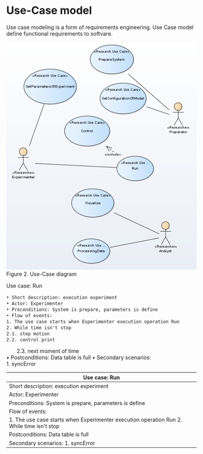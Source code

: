# Use-Case model
Use case modeling is a form of requirements engineering. Use Case model define functional requirements to softvare.   

![Fig1](Fig_1.png)  
Figure 2. Use-Case diagram 
  
  Use case: Run

    • Short description: execution experiment
    • Actor: Experimenter
    • Preconditions: System is prepare, parameters is define
    • Flow of events:
    1. The use case starts when Experimenter execution operation Run
    2. While time isn't stop
	2.1. step motion
	2.2. control print 
        2.3. next moment of time   
    • Postconditions: Data table is full
    • Secondary scenarios:  
        1. syncError
	
  
Use case: Run |   
---- | 
Short description: execution experiment |  
Actor: Experimenter|  
Preconditions: System is prepare, parameters is define|  
Flow of events:|  
1. The use case starts when Experimenter execution operation Run   2. While time isn't stop|  
Postconditions: Data table is full|  
Secondary scenarios:   1. syncError| 

  

